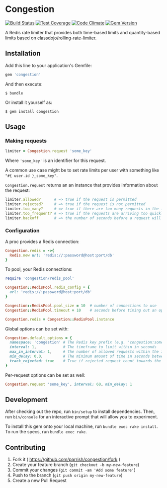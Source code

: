 # Congestion

[![Build Status](https://travis-ci.org/parrish/Congestion.svg?branch=master)](https://travis-ci.org/parrish/Congestion)
[![Test Coverage](https://codeclimate.com/github/parrish/Congestion/badges/coverage.svg)](https://codeclimate.com/github/parrish/Congestion)
[![Code Climate](https://codeclimate.com/github/parrish/Congestion/badges/gpa.svg)](https://codeclimate.com/github/parrish/Congestion)
[![Gem Version](https://badge.fury.io/rb/congestion.svg)](http://badge.fury.io/rb/congestion)

A Redis rate limiter that provides both time-based limits and quantity-based limits based on [classdojo/rolling-rate-limiter](https://github.com/classdojo/rolling-rate-limiter).

## Installation

Add this line to your application's Gemfile:

```ruby
gem 'congestion'
```

And then execute:

    $ bundle

Or install it yourself as:

    $ gem install congestion

## Usage

### Making requests

```ruby
limiter = Congestion.request 'some_key'
```

Where `'some_key'` is an identifier for this request.

A common use case might be to set rate limits per user with something like `"#{ user.id }_some_key"`.

`Congestion.request` returns an an instance that provides information about the request:

```ruby
limiter.allowed?      # => true if the request is permitted
limiter.rejected?     # => true if the request is not permitted
limiter.too_many?     # => true if there are too many requests in the interval
limiter.too_frequent? # => true if the requests are arriving too quickly
limiter.backoff       # => the number of seconds before a request will be permitted
```

### Configuration

A proc provides a Redis connection:

```ruby
Congestion.redis = ->{
  Redis.new url: 'redis://:password@host:port/db'
}
```

To pool, your Redis connections:

```ruby
require 'congestion/redis_pool'

Congestion::RedisPool.redis_config = {
  url: 'redis://:password@host:port/db'
}

Congestion::RedisPool.pool_size = 10  # number of connections to use
Congestion::RedisPool.timeout = 10    # seconds before timing out an operation

Congestion.redis = Congestion::RedisPool.instance
```

Global options can be set with:

```ruby
Congestion.default_options = {
  namespace: 'congestion' # The Redis key prefix (e.g. 'congestion:some_key')
  interval: 1,            # The timeframe to limit within in seconds
  max_in_interval: 1,     # The number of allowed requests within the interval
  min_delay: 0.0,         # The minimum amount of time in seconds between requests
  track_rejected: true    # True if rejected request count towards the limit
}
```

Per-request options can be set as well:

```ruby
Congestion.request 'some_key', interval: 60, min_delay: 1
```

## Development

After checking out the repo, run `bin/setup` to install dependencies. Then, run `bin/console` for an interactive prompt that will allow you to experiment.

To install this gem onto your local machine, run `bundle exec rake install`. To run the specs, run `bundle exec rake`.

## Contributing

1. Fork it ( https://github.com/parrish/congestion/fork )
2. Create your feature branch (`git checkout -b my-new-feature`)
3. Commit your changes (`git commit -am 'Add some feature'`)
4. Push to the branch (`git push origin my-new-feature`)
5. Create a new Pull Request
